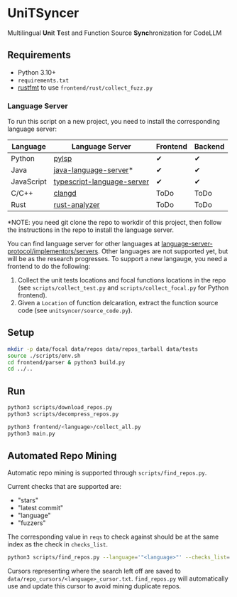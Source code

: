 # UniTSyncer

Multilingual **Uni**t **T**est and Function Source **Sync**hronization for CodeLLM

## Requirements

- Python 3.10+
- `requirements.txt`
- [rustfmt](https://github.com/rust-lang/rustfmt) to use `frontend/rust/collect_fuzz.py`

### Language Server

To run this script on a new project, you need to install the corresponding language server:

| Language   | Language Server                                                                                        | Frontend | Backend  |
| ---------- | ------------------------------------------------------------------------------------------------------ | -------- | -------- |
| Python     | [pylsp](https://github.com/python-lsp/python-lsp-server)                                               | &#x2714; | &#x2714; |
| Java       | [java-language-server](https://github.com/georgewfraser/java-language-server)\*                        | &#x2714; | &#x2714; |
| JavaScript | [typescript-language-server](https://github.com/typescript-language-server/typescript-language-server) | &#x2714; | &#x2714; |
| C/C++      | [clangd](https://clangd.llvm.org/installation.html)                                                    | ToDo     | ToDo     |
| Rust       | [rust-analyzer](https://rust-analyzer.github.io/manual.html)                                           | ToDo     | ToDo     |

\*NOTE: you need git clone the repo to workdir of this project, then follow the instructions in the repo to install the language server.

You can find language server for other languages at
[language-server-protocol/implementors/servers](https://microsoft.github.io/language-server-protocol/implementors/servers/).
Other languages are not supported yet, but will be as the research progresses.
To support a new langauge, you need a frontend to do the following:

1. Collect the unit tests locations and focal functions locations in the repo (see `scripts/collect_test.py` and `scripts/collect_focal.py` for Python frontend).
2. Given a `Location` of function delcaration, extract the function source code (see `unitsyncer/source_code.py`).

## Setup

```bash
mkdir -p data/focal data/repos data/repos_tarball data/tests
source ./scripts/env.sh
cd frontend/parser & python3 build.py
cd ../..
```

## Run

```bash
python3 scripts/download_repos.py
python3 scripts/decompress_repos.py

python3 frontend/<language>/collect_all.py
python3 main.py
```

## Automated Repo Mining
Automatic repo mining is supported through `scripts/find_repos.py`.

Current checks that are supported are:
- "stars"
- "latest commit"
- "language"
- "fuzzers"

The corresponding value in `reqs` to check against should be at the same index as the check in `checks_list`.
```bash
python3 scripts/find_repos.py --language='"<language>"' --checks_list='[<checks>]' --reqs='[<values>]'
```
Cursors representing where the search left off are saved to `data/repo_cursors/<language>_cursor.txt`. `find_repos.py` will automatically use and update this cursor to avoid mining duplicate repos.
